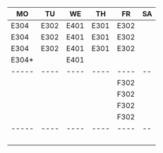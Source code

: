 |MO   |TU  |WE  |TH  |FR  |SA|
|-----|----|----|----|----|--|
|E304 |E302|E401|E301|E302|  |
|E304 |E302|E401|E301|E302|  |
|E304 |E302|E401|E301|E302|  |
|E304*|    |E401|    |    |  |
|-----|----|----|----|----|--|
|     |    |    |    |F302|  |
|     |    |    |    |F302|  |
|     |    |    |    |F302|  |
|     |    |    |    |F302|  |
|-----|----|----|----|----|--|
|     |    |    |    |    |  |
|     |    |    |    |    |  |
|     |    |    |    |    |  |
|     |    |    |    |    |  |

